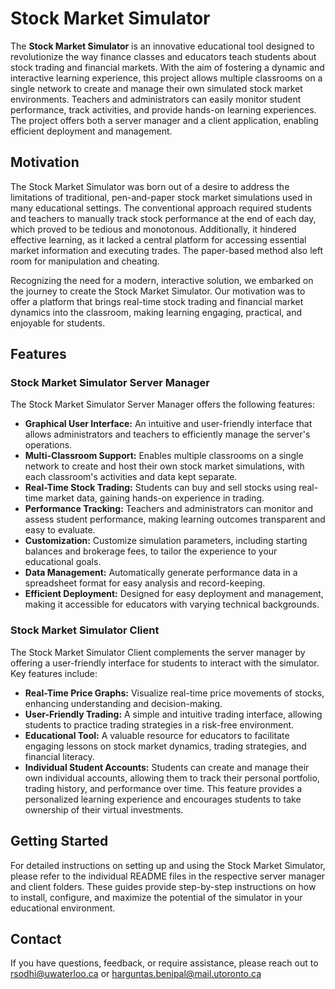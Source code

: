 # Stock Market Simulator

The **Stock Market Simulator** is an innovative educational tool designed to revolutionize the way finance classes and educators teach students about stock trading and financial markets. With the aim of fostering a dynamic and interactive learning experience, this project allows multiple classrooms on a single network to create and manage their own simulated stock market environments. Teachers and administrators can easily monitor student performance, track activities, and provide hands-on learning experiences. The project offers both a server manager and a client application, enabling efficient deployment and management.

## Motivation

The Stock Market Simulator was born out of a desire to address the limitations of traditional, pen-and-paper stock market simulations used in many educational settings. The conventional approach required students and teachers to manually track stock performance at the end of each day, which proved to be tedious and monotonous. Additionally, it hindered effective learning, as it lacked a central platform for accessing essential market information and executing trades. The paper-based method also left room for manipulation and cheating.

Recognizing the need for a modern, interactive solution, we embarked on the journey to create the Stock Market Simulator. Our motivation was to offer a platform that brings real-time stock trading and financial market dynamics into the classroom, making learning engaging, practical, and enjoyable for students.

## Features

### Stock Market Simulator Server Manager

The Stock Market Simulator Server Manager offers the following features:

- **Graphical User Interface:** An intuitive and user-friendly interface that allows administrators and teachers to efficiently manage the server's operations.
- **Multi-Classroom Support:** Enables multiple classrooms on a single network to create and host their own stock market simulations, with each classroom's activities and data kept separate.
- **Real-Time Stock Trading:** Students can buy and sell stocks using real-time market data, gaining hands-on experience in trading.
- **Performance Tracking:** Teachers and administrators can monitor and assess student performance, making learning outcomes transparent and easy to evaluate.
- **Customization:** Customize simulation parameters, including starting balances and brokerage fees, to tailor the experience to your educational goals.
- **Data Management:** Automatically generate performance data in a spreadsheet format for easy analysis and record-keeping.
- **Efficient Deployment:** Designed for easy deployment and management, making it accessible for educators with varying technical backgrounds.

### Stock Market Simulator Client

The Stock Market Simulator Client complements the server manager by offering a user-friendly interface for students to interact with the simulator. Key features include:

- **Real-Time Price Graphs:** Visualize real-time price movements of stocks, enhancing understanding and decision-making.
- **User-Friendly Trading:** A simple and intuitive trading interface, allowing students to practice trading strategies in a risk-free environment.
- **Educational Tool:** A valuable resource for educators to facilitate engaging lessons on stock market dynamics, trading strategies, and financial literacy.
- **Individual Student Accounts:** Students can create and manage their own individual accounts, allowing them to track their personal portfolio, trading history, and performance over time. This feature provides a personalized learning experience and encourages students to take ownership of their virtual investments.

## Getting Started

For detailed instructions on setting up and using the Stock Market Simulator, please refer to the individual README files in the respective server manager and client folders. These guides provide step-by-step instructions on how to install, configure, and maximize the potential of the simulator in your educational environment.

## Contact

If you have questions, feedback, or require assistance, please reach out to rsodhi@uwaterloo.ca or harguntas.benipal@mail.utoronto.ca
